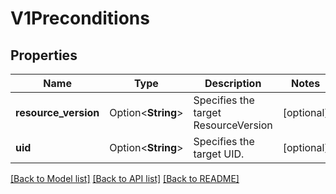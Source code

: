 # V1Preconditions

## Properties

Name | Type | Description | Notes
------------ | ------------- | ------------- | -------------
**resource_version** | Option<**String**> | Specifies the target ResourceVersion | [optional]
**uid** | Option<**String**> | Specifies the target UID. | [optional]

[[Back to Model list]](../README.md#documentation-for-models) [[Back to API list]](../README.md#documentation-for-api-endpoints) [[Back to README]](../README.md)


